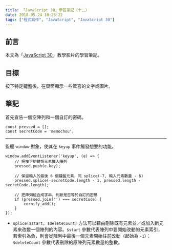 ```yaml
---
title: 「JavaScript 30」學習筆記（十二）
date: 2018-05-24 10:25:22
tags: ["程式寫作", "JavaScript", "JavaScript 30"]
---
```


## 前言
本文為「[JavaScript 30](https://javascript30.com/)」教學影片的學習筆記。

## 目標
按下特定鍵盤後，在頁面顯示一些驚喜的文字或圖片。

## 筆記
首先宣告一個空陣列和一個自訂的密碼。
```JS
const pressed = [];
const secretCode = 'memochou';
```
---
監聽 `window` 對象，使其在 `keyup` 事件觸發想要的功能。
```JS
window.addEventListener('keyup', (e) => {
    // 把按下的鍵盤元素推入陣列
    pressed.push(e.key);

    // 保留輸入的最後 6 個鍵盤元素，同 splice(-7, 輸入元素數量 - 6)
    pressed.splice(-secretCode.length - 1, pressed.length - secretCode.length);
    
    // 把陣列組合成字串，判斷是否等於自訂的密碼
    if (pressed.join('') === secretCode) {
        cornify_add();
    }
});
```
- `splice($start, $deleteCount)` 方法可以藉由刪除既有元素並／或加入新元素來改變一個陣列的內容。`$start` 參數代表陣列中要開始改動的元素索引，若索引為負，則會從陣列中最後一個元素開始往前改動（起始為 `-1`）；`$deleteCount` 參數代表刪除的原陣列元素數量的整數。
